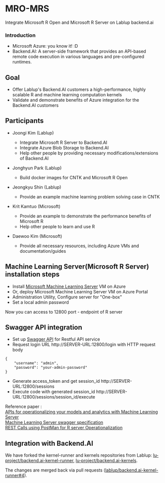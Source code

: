# MRO-MRS
Integrate Microsoft R Open and Microsoft R Server on Lablup backend.ai

### Introduction

* Microsoft Azure: you know it! :D
* Backend.AI: A server-side framework that provides an API-based remote code execution in various languages and pre-configured runtimes.

## Goal

* Offer Lablup's Backend.AI customers a high-performance, highly scalable R and machine learning computation kernels
* Validate and demonstrate benefits of Azure integration for the Backend.AI customers

## Participants

* Joongi Kim (Lablup)
  - Integrate Microsoft R Server to Backend.AI
  - Integrate Azure Blob Storage to Backend.AI
  - Help other people by providing necessary modifications/extensions of Backend.AI

* Jonghyun Park (Lablup)
  - Build docker images for CNTK and Microsoft R Open

* Jeongkyu Shin (Lablup)
  - Provide an example machine learning problem solving case in CNTK
  
* Krit Kamtuo (Microsoft)
  - Provide an example to demonstrate the performance benefits of Microsoft R
  - Help other people to learn and use R

* Daewoo Kim (Microsoft)
  - Provide all necessary resources, including Azure VMs and documentation/guides

## Machine Learning Server(Microsoft R Server) installation steps
- Install [Microsoft Machine Learning Server](https://docs.microsoft.com/en-us/machine-learning-server/what-is-machine-learning-server) VM on Azure
- Or, deploy Microsoft Machine Learning Server VM on Azure Portal
- Administration Utility, Configure server for "One-box"
- Set a local admin password

Now you can access to 12800 port - endpoint of R server

## Swagger API integration
- Set up [Swagger API](https://microsoft.github.io/deployr-api-docs/) for Restful API service
- Request login URL http://SERVER-URL:12800/login with HTTP request body
```
{
    "username": "admin",
    "password": "your-admin-password"
}
```
- Generate access_token and get session_id http://SERVER-URL:12800/sessions
- Execute code with generated session_id http://SERVER-URL:12800/sessions/session_id/execute  

Reference paper :  
[APIs for operationalizing your models and analytics with Machine Learning Server](https://docs.microsoft.com/en-us/machine-learning-server/operationalize/concept-api)  
[Machine Learning Server swagger specification](https://microsoft.github.io/deployr-api-docs/)  
[REST Calls using PostMan for R server Operationalization](https://blogs.msdn.microsoft.com/mlserver/2017/02/24/rest-calls-using-postman-for-r-server-o16n/)

## Integration with Backend.AI

We have forked the kernel-runner and kernels repositories from Lablup: [lu-project/backend.ai-kernel-runner](https://github.com/lu-project/backend.ai-kernel-runner), [lu-project/backend.ai-kernels](https://github.com/lu-project/backend.ai-kernels).

The changes are merged back via pull requests ([lablup/backend.ai-kernel-runner#4](https://github.com/lablup/backend.ai-kernel-runner/pull/4)).

